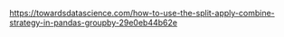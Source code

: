 https://towardsdatascience.com/how-to-use-the-split-apply-combine-strategy-in-pandas-groupby-29e0eb44b62e
